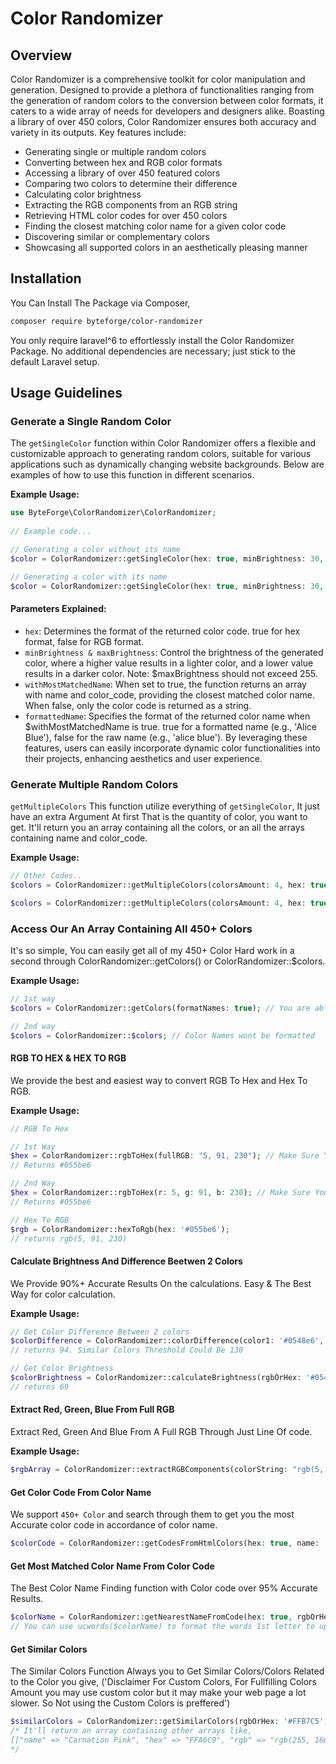 # Color Randomizer

## Overview

Color Randomizer is a comprehensive toolkit for color manipulation and generation. Designed to provide a plethora of functionalities ranging from the generation of random colors to the conversion between color formats, it caters to a wide array of needs for developers and designers alike. Boasting a library of over 450 colors, Color Randomizer ensures both accuracy and variety in its outputs. Key features include:

- Generating single or multiple random colors
- Converting between hex and RGB color formats
- Accessing a library of over 450 featured colors
- Comparing two colors to determine their difference
- Calculating color brightness
- Extracting the RGB components from an RGB string
- Retrieving HTML color codes for over 450 colors
- Finding the closest matching color name for a given color code
- Discovering similar or complementary colors
- Showcasing all supported colors in an aesthetically pleasing manner

## Installation
You Can Install The Package via Composer,

```bash
composer require byteforge/color-randomizer
```
You only require laravel^6 to effortlessly install the Color Randomizer Package. No additional dependencies are necessary; just stick to the default Laravel setup.

## Usage Guidelines

### Generate a Single Random Color

The `getSingleColor` function within Color Randomizer offers a flexible and customizable approach to generating random colors, suitable for various applications such as dynamically changing website backgrounds. Below are examples of how to use this function in different scenarios.

**Example Usage:**

```php
use ByteForge\ColorRandomizer\ColorRandomizer;
 
// Example code...

// Generating a color without its name
$color = ColorRandomizer::getSingleColor(hex: true, minBrightness: 30, maxBrightness: 255, withMostMatchedName: false);

// Generating a color with its name
$color = ColorRandomizer::getSingleColor(hex: true, minBrightness: 30, maxBrightness: 255, withMostMatchedName: true, formattedName: true);
```

#### Parameters Explained:

- `hex`: Determines the format of the returned color code. true for hex format, false for RGB format.
- `minBrightness & maxBrightness`: Control the brightness of the generated color, where a higher value results in a lighter color, and a lower value results in a darker color. Note: $maxBrightness should not exceed 255.
- `withMostMatchedName`: When set to true, the function returns an array with name and color_code, providing the closest matched color name. When false, only the color code is returned as a string.
- `formattedName`: Specifies the format of the returned color name when $withMostMatchedName is true. true for a formatted name (e.g., 'Alice Blue'), false for the raw name (e.g., 'alice blue').
By leveraging these features, users can easily incorporate dynamic color functionalities into their projects, enhancing aesthetics and user experience.

### Generate Multiple Random Colors

`getMultipleColors` This function utilize everything of `getSingleColor`, It just have an extra Argument At first That is the quantity of color, you want to get. It'll return you an array containing all the colors, or an all the arrays containing name and color_code.

**Example Usage:**
```php
// Other Codes..
$colors = ColorRandomizer::getMultipleColors(colorsAmount: 4, hex: true, minBrightness: 30, maxBrightness: 255, withMostMatchedName: true, formattedName: true); // returns an array like, [['name'=> Blue, 'color_code' => '#0000FF'], ['name' => 'Alice Blue', 'color_code' => '#F0F8FF' ...]]

$colors = ColorRandomizer::getMultipleColors(colorsAmount: 4, hex: true, minBrightness: 30, maxBrightness: 255, withMostMatchedName: false) ;// returns an array like, ['#ED872D', '#483D8B', '#DE3163' ...]
```

### Access Our An Array Containing All 450+ Colors
It's so simple, You can easily get all of my 450+ Color Hard work in a second through ColorRandomizer::getColors() or ColorRandomizer::$colors.

**Example Usage:**
```php
// 1st way
$colors = ColorRandomizer::getColors(formatNames: true); // You are able to Format Names through The function, This makes it better than the 2nd way.

// 2nd way
$colors = ColorRandomizer::$colors; // Color Names wont be formatted
```

#### RGB TO HEX & HEX TO RGB
We provide the best and easiest way to convert RGB To Hex and Hex To RGB.

**Example Usage:**
```php
// RGB To Hex

// 1st Way
$hex = ColorRandomizer::rgbToHex(fullRGB: "5, 91, 230"); // Make Sure You Specify The Argument Name Like 'fullRGB: $myRGB'. You can also give the RGB like rgb(5, 91, 230),
// Returns #055be6

// 2nd Way
$hex = ColorRandomizer::rgbToHex(r: 5, g: 91, b: 230); // Make Sure You Specify The Argument Name Like 'r:, g: and b:',
// Returns #055be6

// Hex To RGB
$rgb = ColorRandomizer::hexToRgb(hex: '#055be6');
// returns rgb(5, 91, 230)
```

#### Calculate Brightness And Difference Beetwen 2 Colors
We Provide 90%+ Accurate Results On the calculations. Easy & The Best Way for color calculation.

**Example Usage:**
```php
// Get Color Difference Between 2 colors
$colorDifference = ColorRandomizer::colorDifference(color1: '#0548e6', color2: '#05a6e6', hex: true); // Hex refers that your color1 and color2 is Hex or RGB.
// returns 94. Similar Colors Threshold Could Be 130

// Get Color Brightness
$colorBrightness = ColorRandomizer::calculateBrightness(rgbOrHex: '#0548e6', type: 'hex'); // type must be hex or rgb, Its for verifying your Color code Type.
// returns 69

```

#### Extract Red, Green, Blue From Full RGB
Extract Red, Green And Blue From A Full RGB Through Just Line Of code.

**Example Usage:**
```php
$rgbArray = ColorRandomizer::extractRGBComponents(colorString: "rgb(5, 91, 230)") // returns ['r' => 5, 'g' => 91, 'b' => 230'];
```

#### Get Color Code From Color Name
We support `450+ Color` and search through them to get you the most Accurate color code in accordance of color name.

```php
$colorCode = ColorRandomizer::getCodesFromHtmlColors(hex: true, name: 'dandelion') // returns #F0E130;
```

#### Get Most Matched Color Name From Color Code
The Best Color Name Finding function with Color code over 95% Accurate Results.

```php
$colorName = ColorRandomizer::getNearestNameFromCode(hex: true, rgbOrHex: '#05e676'); // returns 'spring green'
// You can use ucwords($colorName) to format the words 1st letter to uppercase
```

#### Get Similar Colors
The Similar Colors Function Always you to Get Similar Colors/Colors Related to the Color you give, ('Disclaimer For Custom Colors, For Fullfilling Colors Amount you may use custom color but it may make your web page a lot slower. So Not using the Custom Colors is preffered')

```php
$similarColors = ColorRandomizer::getSimilarColors(rgbOrHex: '#FFB7C5', goalAmount: 7, hex: true, maxDifference: 100, minDifference: 0.5, allowCustomColors: false);
/* It'll return an array containing other arrays like,
[["name" => "Carnation Pink", "hex" => "FFA6C9", "rgb" => "rgb(255, 166, 201)", "difference" => 17.464249196573] ... more]
*/ 
```
